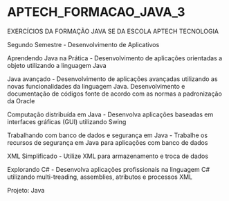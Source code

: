 APTECH_FORMACAO_JAVA_3
======================


EXERCÍCIOS DA FORMAÇÃO JAVA SE DA ESCOLA APTECH TECNOLOGIA


Segundo Semestre - Desenvolvimento de Aplicativos

Aprendendo Java na Prática - Desenvolvimento de aplicações orientadas a objeto utilizando a linguagem Java

Java avançado - Desenvolvimento de aplicações avançadas utilizando as novas funcionalidades da linguagem Java. Desenvolvimento e documentação de códigos fonte de acordo com as normas a padronização da Oracle

Computação distribuída em Java - Desenvolva aplicações baseadas em interfaces gráficas (GUI) utilizando Swing

Trabalhando com banco de dados e segurança em Java - Trabalhe os recursos de segurança em Java para aplicações com banco de dados

XML Simplificado - Utilize XML para armazenamento e troca de dados

Explorando C# - Desenvolva aplicações profissionais na linguagem C# utilizando multi-treading, assemblies, atributos e processos XML

Projeto: Java
